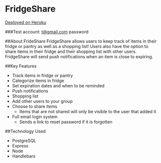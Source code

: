 FridgeShare
====

[Deployed on Heroku](https://fridgeshare.herokuapp.com/)

###Test account:
t@gmail.com
password

##About FrideShare
FridgeShare allows users to keep track of items in their fridge or pantry as well as a shopping list! Users also have the option to share items in their fridge and their shopping list with other users. 
FridgeShare will send push notifications when an item is close to expiring.

##Key Features
* Track items in fridge or pantry
* Categorize items in fridge
* Set expiration dates and when to be reminded
* Push notifications
* Shopping list
* Add other users to your group
* Choose to share items
  * Items that are not shared will only be visible to the user that added it
* Full email login system
  * Sends a link to reset password if it is forgotten

##Technology Used
* PostgreSQL
* Express
* Node
* Handlebars
